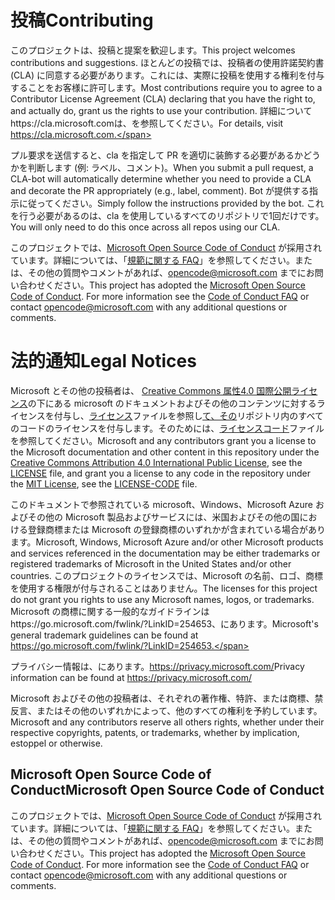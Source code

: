 # <a name="contributing"></a><span data-ttu-id="40571-101">投稿</span><span class="sxs-lookup"><span data-stu-id="40571-101">Contributing</span></span>

<span data-ttu-id="40571-102">このプロジェクトは、投稿と提案を歓迎します。</span><span class="sxs-lookup"><span data-stu-id="40571-102">This project welcomes contributions and suggestions.</span></span>  <span data-ttu-id="40571-103">ほとんどの投稿では、投稿者の使用許諾契約書 (CLA) に同意する必要があります。これには、実際に投稿を使用する権利を付与することをお客様に許可します。</span><span class="sxs-lookup"><span data-stu-id="40571-103">Most contributions require you to agree to a Contributor License Agreement (CLA) declaring that you have the right to, and actually do, grant us the rights to use your contribution.</span></span> <span data-ttu-id="40571-104">詳細についてhttps://cla.microsoft.comは、を参照してください。</span><span class="sxs-lookup"><span data-stu-id="40571-104">For details, visit https://cla.microsoft.com.</span></span>

<span data-ttu-id="40571-105">プル要求を送信すると、cla を指定して PR を適切に装飾する必要があるかどうかを判断します (例: ラベル、コメント)。</span><span class="sxs-lookup"><span data-stu-id="40571-105">When you submit a pull request, a CLA-bot will automatically determine whether you need to provide a CLA and decorate the PR appropriately (e.g., label, comment).</span></span> <span data-ttu-id="40571-106">Bot が提供する指示に従ってください。</span><span class="sxs-lookup"><span data-stu-id="40571-106">Simply follow the instructions provided by the bot.</span></span> <span data-ttu-id="40571-107">これを行う必要があるのは、cla を使用しているすべてのリポジトリで1回だけです。</span><span class="sxs-lookup"><span data-stu-id="40571-107">You will only need to do this once across all repos using our CLA.</span></span>

<span data-ttu-id="40571-p103">このプロジェクトでは、[Microsoft Open Source Code of Conduct](https://opensource.microsoft.com/codeofconduct/) が採用されています。詳細については、「[規範に関する FAQ](https://opensource.microsoft.com/codeofconduct/faq/)」を参照してください。または、その他の質問やコメントがあれば、[opencode@microsoft.com](mailto:opencode@microsoft.com) までにお問い合わせください。</span><span class="sxs-lookup"><span data-stu-id="40571-p103">This project has adopted the [Microsoft Open Source Code of Conduct](https://opensource.microsoft.com/codeofconduct/). For more information see the [Code of Conduct FAQ](https://opensource.microsoft.com/codeofconduct/faq/) or contact [opencode@microsoft.com](mailto:opencode@microsoft.com) with any additional questions or comments.</span></span>

# <a name="legal-notices"></a><span data-ttu-id="40571-110">法的通知</span><span class="sxs-lookup"><span data-stu-id="40571-110">Legal Notices</span></span>

<span data-ttu-id="40571-111">Microsoft とその他の投稿者は、 [Creative Commons 属性4.0 国際公開ライセンス](https://creativecommons.org/licenses/by/4.0/legalcode)の下にある microsoft のドキュメントおよびその他のコンテンツに対するライセンスを付与し、[ライセンス](LICENSE)ファイルを参照し[て、その](https://opensource.org/licenses/MIT)リポジトリ内のすべてのコードのライセンスを付与します。そのためには、[ライセンスコード](LICENSE-CODE)ファイルを参照してください。</span><span class="sxs-lookup"><span data-stu-id="40571-111">Microsoft and any contributors grant you a license to the Microsoft documentation and other content in this repository under the [Creative Commons Attribution 4.0 International Public License](https://creativecommons.org/licenses/by/4.0/legalcode), see the [LICENSE](LICENSE) file, and grant you a license to any code in the repository under the [MIT License](https://opensource.org/licenses/MIT), see the [LICENSE-CODE](LICENSE-CODE) file.</span></span>

<span data-ttu-id="40571-112">このドキュメントで参照されている microsoft、Windows、Microsoft Azure およびその他の Microsoft 製品およびサービスには、米国およびその他の国における登録商標または Microsoft の登録商標のいずれかが含まれている場合があります。</span><span class="sxs-lookup"><span data-stu-id="40571-112">Microsoft, Windows, Microsoft Azure and/or other Microsoft products and services referenced in the documentation may be either trademarks or registered trademarks of Microsoft in the United States and/or other countries.</span></span>
<span data-ttu-id="40571-113">このプロジェクトのライセンスでは、Microsoft の名前、ロゴ、商標を使用する権限が付与されることはありません。</span><span class="sxs-lookup"><span data-stu-id="40571-113">The licenses for this project do not grant you rights to use any Microsoft names, logos, or trademarks.</span></span>
<span data-ttu-id="40571-114">Microsoft の商標に関する一般的なガイドラインはhttps://go.microsoft.com/fwlink/?LinkID=254653、にあります。</span><span class="sxs-lookup"><span data-stu-id="40571-114">Microsoft's general trademark guidelines can be found at https://go.microsoft.com/fwlink/?LinkID=254653.</span></span>

<span data-ttu-id="40571-115">プライバシー情報は、にあります。https://privacy.microsoft.com/</span><span class="sxs-lookup"><span data-stu-id="40571-115">Privacy information can be found at https://privacy.microsoft.com/</span></span>

<span data-ttu-id="40571-116">Microsoft およびその他の投稿者は、それぞれの著作権、特許、または商標、禁反言、またはその他のいずれかによって、他のすべての権利を予約しています。</span><span class="sxs-lookup"><span data-stu-id="40571-116">Microsoft and any contributors reserve all others rights, whether under their respective copyrights, patents, or trademarks, whether by implication, estoppel or otherwise.</span></span>

## <a name="microsoft-open-source-code-of-conduct"></a><span data-ttu-id="40571-117">Microsoft Open Source Code of Conduct</span><span class="sxs-lookup"><span data-stu-id="40571-117">Microsoft Open Source Code of Conduct</span></span>
<span data-ttu-id="40571-p105">このプロジェクトでは、[Microsoft Open Source Code of Conduct](https://opensource.microsoft.com/codeofconduct/) が採用されています。詳細については、「[規範に関する FAQ](https://opensource.microsoft.com/codeofconduct/faq/)」を参照してください。または、その他の質問やコメントがあれば、[opencode@microsoft.com](mailto:opencode@microsoft.com) までにお問い合わせください。</span><span class="sxs-lookup"><span data-stu-id="40571-p105">This project has adopted the [Microsoft Open Source Code of Conduct](https://opensource.microsoft.com/codeofconduct/). For more information see the [Code of Conduct FAQ](https://opensource.microsoft.com/codeofconduct/faq/) or contact [opencode@microsoft.com](mailto:opencode@microsoft.com) with any additional questions or comments.</span></span>
